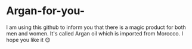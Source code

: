 # Argan-for-you-
I am using this github to inform you that there is a magic product for both men and women. It's called Argan oil which is imported from Morocco. I hope you like it 😊
